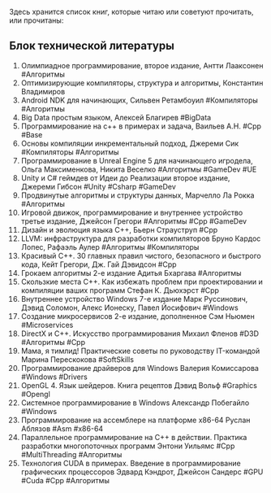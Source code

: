 Здесь хранится список книг, которые читаю или советуют прочитать, или прочитаны:
## Блок технической литературы
1) Олимпиадное программирование,  второе издание, Антти Лааксонен #Алгоритмы
2) Оптимизирующие компиляторы, структура и алгоритмы, Константин Владимиров
3) Android NDK для начинающих, Сильвен Ретамбоуил #Компиляторы #Алгоритмы 
4) Big Data простым языком, Алексей Благирев #BigData
5) Программирование на c++ в примерах и задача, Ваильев А.Н. #Cpp #Base
6) Основы компиляции инкрементальный подход, Джереми Сик #Компиляторы #Алгоритмы 
7) Программирование в Unreal Engine 5 для начинающего игродела, Ольга Максименкова, Никита Веселко #Алгоритмы #GameDev #UE
8) Unity и C# геймдев от Идеи до Реализации второе издание, Джереми Гибсон #Unity #Csharp #GameDev 
9) Продвинутые алгоритмы и структуры данных, Марчелло Ла Рокка #Алгоритмы 
10) Игровой движок, программирование и внутреннее устройство третье издание, Джейсон Грегори #Алгоритмы #Cpp #GameDev 
11) Дизайн и эволюция языка С++, Бьерн Страуструп #Cpp 
12) LLVM: инфраструктура для разработки компиляторов Бруно Кардос Лопес, Рафаэль Аулер #Алгоритмы  #Компиляторы 
13) Красивый C++. 30 главных правил чистого, безопасного и быстрого кода, Кейт Грегори, Дж. Гай Дэвидсон #Cpp 
14) Грокаем алгоритмы 2-е издание Адитья Бхаргава #Алгоритмы 
15) Скользкие места С++. Как избежать проблем при проектировании и компиляции ваших программ Стефан К. Дьюхэрст #Cpp 
16)  Внутреннее устройство Windows 7-е издание Марк Руссинович, Дэвид Соломон, Алекс Ионеску, Павел Йосифович #Windows
17) Создание микросервисов 2-е издание, дополненное Сэм Ньюмен #Microservices
18) DirectX и C++. Искусство программирования Михаил Фленов #D3D #Алгоритмы  #Cpp
19) Мама, я тимлид! Практические советы по руководству IT-командой Марина Перескокова #SoftSkills
20) Программирование драйверов для Windows Валерия Комиссарова #Windows #Drivers
21) OpenGL 4. Язык шейдеров. Книга рецептов Дэвид Вольф #Graphics #Opengl
22) Системное программирование в Windows Александр Побегайло #Windows 
23) Программирование на ассемблере на платформе x86-64 Руслан Аблязов #Asm #x86-64
24) Параллельное программирование на C++ в действии. Практика разработки многопоточных программ Энтони Уильямс #Cpp #MultiThreading #Алгоритмы 
25) Технология CUDA в примерах. Введение в программирование графических процессоров Эдвард Кэндрот, Джейсон Сандерс #GPU #Cuda #Cpp #Алгоритмы 